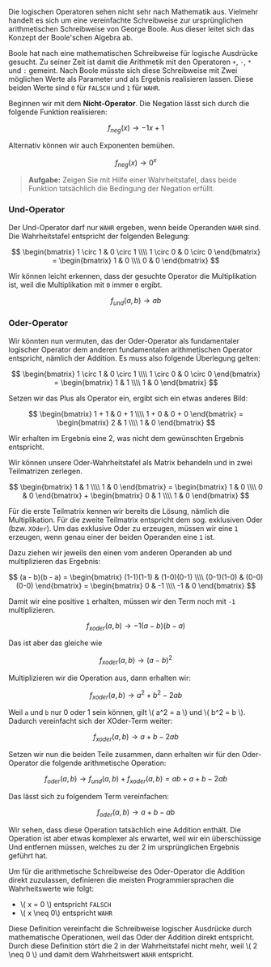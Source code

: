 Die logischen Operatoren sehen nicht sehr nach Mathematik aus. Vielmehr handelt es sich um eine vereinfachte Schreibweise zur ursprünglichen arithmetischen Schreibweise von George Boole. Aus dieser leitet sich das Konzept der Boole'schen Algebra ab. 

Boole hat nach eine mathematischen Schreibweise für logische Ausdrücke gesucht. Zu seiner Zeit ist damit die Arithmetik mit den Operatoren `+`, `-`, `*` und `:` gemeint. Nach Boole müsste sich diese Schreibweise mit Zwei möglichen Werte als Parameter und als Ergebnis realisieren lassen. Diese beiden Werte sind `0` für `FALSCH` und `1` für `WAHR`. 

Beginnen wir mit dem **Nicht-Operator**. Die Negation lässt sich durch die folgende Funktion realisieren: 

$$
f_{neg}(x) \to -1x + 1 
$$

Alternativ können wir auch Exponenten bemühen. 

$$
f_{neg}(x) \to 0^x
$$

> **Aufgabe:** Zeigen Sie mit Hilfe einer Wahrheitstafel, dass beide Funktion tatsächlich die Bedingung der Negation erfüllt. 

### Und-Operator

Der Und-Operator darf nur `WAHR` ergeben, wenn beide Operanden `WAHR` sind. Die Wahrheitstafel entspricht der folgenden Belegung: 

$$
\begin{bmatrix}
1 \circ 1 & 0 \circ 1 \\\\
1 \circ 0 & 0 \circ 0  
\end{bmatrix} = \begin{bmatrix}
1 & 0 \\\\
0 & 0  
\end{bmatrix} 
$$

Wir können leicht erkennen, dass der gesuchte Operator die Multiplikation ist, weil die Multiplikation mit `0` immer `0` ergibt.

$$
f_{und}(a, b) \to ab
$$


### Oder-Operator 

Wir könnten nun vermuten, das der Oder-Operator als fundamentaler logischer Operator dem anderen fundamentalen arithmetischen Operator entspricht, nämlich der Addition. Es muss also folgende Überlegung gelten: 

$$
\begin{bmatrix}
1 \circ 1 & 0 \circ 1 \\\\
1 \circ 0 & 0 \circ 0  
\end{bmatrix} = \begin{bmatrix}
1 & 1 \\\\
1 & 0  
\end{bmatrix} 
$$ 

Setzen wir das Plus als Operator ein, ergibt sich ein etwas anderes Bild: 

$$
\begin{bmatrix}
1 + 1 & 0 + 1 \\\\
1 + 0 & 0 + 0  
\end{bmatrix} = \begin{bmatrix}
2 & 1 \\\\
1 & 0  
\end{bmatrix} 
$$ 

Wir erhalten im Ergebnis eine 2, was nicht dem gewünschten Ergebnis entspricht. 

Wir können unsere Oder-Wahrheitstafel als Matrix behandeln und in zwei Teilmatrizen zerlegen. 

$$
\begin{bmatrix}
1 & 1 \\\\
1 & 0
\end{bmatrix} = \begin{bmatrix}
1 & 0 \\\\
0 & 0  
\end{bmatrix}  + \begin{bmatrix}
0 & 1 \\\\
1 & 0  
\end{bmatrix} 
$$ 

Für die erste Teilmatrix kennen wir bereits die Lösung, nämlich die Multiplikation. Für die zweite Teilmatrix entspricht dem sog. exklusiven Oder (bzw. `XOder`). Um das exklusive Oder zu erzeugen, müssen wir eine `1` erzeugen, wenn genau einer der beiden Operanden eine `1` ist. 

Dazu ziehen wir jeweils den einen vom anderen Operanden ab und multiplizieren das Ergebnis: 

$$
(a - b)(b - a) =  \begin{bmatrix}
(1-1)(1-1) & (1-0)(0-1) \\\\
(0-1)(1-0) & (0-0)(0-0)  
\end{bmatrix}  = \begin{bmatrix}
0 & -1 \\\\
-1 & 0  
\end{bmatrix} 
$$

Damit wir eine positive `1` erhalten, müssen wir den Term noch mit `-1` multiplizieren. 

$$
f_{xoder}(a, b) \to -1(a-b)(b-a)
$$

Das ist aber das gleiche wie

$$
f_{xoder}(a, b) \to (a-b)^2
$$

Multiplizieren wir die Operation aus, dann erhalten wir: 

$$
f_{xoder}(a, b) \to a^2 + b^2 -2ab
$$

Weil `a` und `b` nur 0 oder 1 sein können, gilt \\( a^2 = a \\) und \\( b^2 = b \\). Dadurch vereinfacht sich der XOder-Term weiter:

$$
f_{xoder}(a, b) \to a + b - 2ab
$$

Setzen wir nun die beiden Teile zusammen, dann  erhalten wir für den Oder-Operator die folgende arithmetische Operation: 

$$
f_{oder}(a, b) \to f_{und}(a,b) + f_{xoder}(a,b) = ab + a + b - 2ab
$$

Das lässt sich zu folgendem Term vereinfachen:

$$
f_{oder}(a, b) \to a + b - ab
$$

Wir sehen, dass diese Operation tatsächlich eine Addition enthält. Die Operation ist aber etwas komplexer als erwartet, weil wir ein überschüssige Und entfernen müssen, welches zu der 2 im ursprünglichen Ergebnis geführt hat. 

<div class="alert alert-primary" markdown="1">
Um für die arithmetische Schreibweise des Oder-Operator  die Addition direkt zuzulassen, definieren die meisten Programmiersprachen die Wahrheitswerte wie folgt: 

- \\( x = 0 \\) entspricht `FALSCH`
- \\( x \neq 0\\) entspricht `WAHR`
</div>

Diese Definition vereinfacht die Schreibweise logischer Ausdrücke durch mathematische Operationen, weil das Oder der Addition direkt entspricht. Durch diese Definition stört die 2 in der Wahrheitstafel nicht mehr, weil \\( 2 \neq 0 \\) und damit dem Wahrheitswert `WAHR` entspricht.


